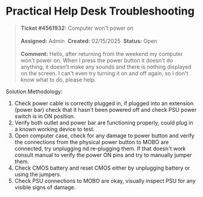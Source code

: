 # Practical Help Desk Troubleshooting
> **Ticket #4561932:** Computer won't power on
> <br><br>**Assigned:** Admin&nbsp; **Created:** 02/15/2025&nbsp; **Status:** Open
> <br><br> **Comment:** Hello, after returning from the weekend my computer won't power on. When I press the power button it doesn't do anything, it doesn't make any sounds and there is nothing displayed on the screen. I can't even try turning it on and off again, so I don't know what to do, please help. 

Solution Methodology:
1. Check power cable is correctly plugged in, if plugged into an extension (power bar) check that it hasn't been powered off and check PSU power switch is in ON position.
2. Verify both outlet and power bar are functioning properly, could plug in a known working device to test.
3. Open computer case, check for any damage to power button and verify the connections from the physical power button to MOBO are connected, try unplugging nd re-plugging them. If that doesn't work consult manual to verify the power ON pins and try to manually jumper them.
4. Check CMOS battery and reset CMOS either by unplugging battery or using the jumpers.
5. Check PSU connections to MOBO are okay, visually inspect PSU for any visible signs of damage. 
